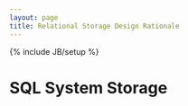```yaml
---
layout: page
title: Relational Storage Design Rationale
---
```

{% include JB/setup %}

# SQL System Storage